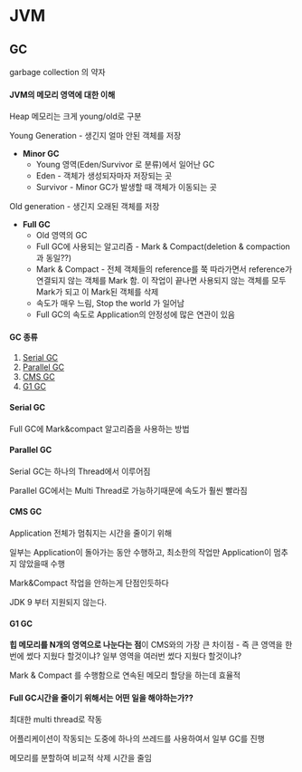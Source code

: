 # JVM

## GC

garbage collection 의 약자

#### JVM의 메모리 영역에 대한 이해

Heap 메모리는 크게 young/old로 구분

Young Generation - 생긴지 얼마 안된 객체를 저장

- **Minor GC**
  - Young 영역(Eden/Survivor 로 분류)에서 일어난 GC
  - Eden - 객체가 생성되자마자 저장되는 곳
  - Survivor - Minor GC가 발생할 때 객체가 이동되는 곳

Old generation - 생긴지 오래된 객체를 저장

- **Full GC**
  - Old 영역의 GC
  - Full GC에 사용되는 알고리즘 - Mark & Compact(deletion & compaction과 동일??)
  - Mark & Compact - 전체 객체들의 reference를 쭉 따라가면서 reference가 연결되지 않는 객체를 Mark 함. 이 작업이 끝나면 사용되지 않는 객체를 모두 Mark가 되고 이 Mark된 객체를 삭제
  - 속도가 매우 느림, Stop the world 가 일어남
  - Full GC의 속도로 Application의 안정성에 많은 연관이 있음

#### GC 종류

1. [Serial GC](#Serial-GC)
2. [Parallel GC](#Parallel-GC)
3. [CMS GC](#CMS-GC)
4. [G1 GC](#G1-GC)

#### Serial GC

Full GC에 Mark&compact 알고리즘을 사용하는 방법

#### Parallel GC

Serial GC는 하나의 Thread에서 이루어짐

Parallel GC에서는 Multi Thread로 가능하기때문에 속도가 훨씬 빨라짐

#### CMS GC

Application 전체가 멈춰지는 시간을 줄이기 위해

일부는 Application이 돌아가는 동안 수행하고, 최소한의 작업만 Application이 멈추지 않았을때 수행

Mark&Compact 작업을 안하는게 단점인듯하다

JDK 9 부터 지원되지 않는다.

#### G1 GC

**힙 메모리를 N개의 영역으로 나눈다는 점**이 CMS와의 가장 큰 차이점 - 즉 큰 영역을 한 번에 썼다 지웠다 할것이냐? 일부 영역을 여러번 썼다 지웠다 할것이냐?

Mark & Compact 를 수행함으로 연속된 메모리 할당을 하는데 효율적



#### Full GC시간을 줄이기 위해서는 어떤 일을 해야하는가??

최대한 multi thread로 작동

어플리케이션이 작동되는 도중에 하나의 쓰레드를 사용하여서 일부 GC를 진행

메모리를 분할하여 비교적 삭제 시간을 줄임
